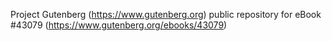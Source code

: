 Project Gutenberg (https://www.gutenberg.org) public repository for eBook #43079 (https://www.gutenberg.org/ebooks/43079)
